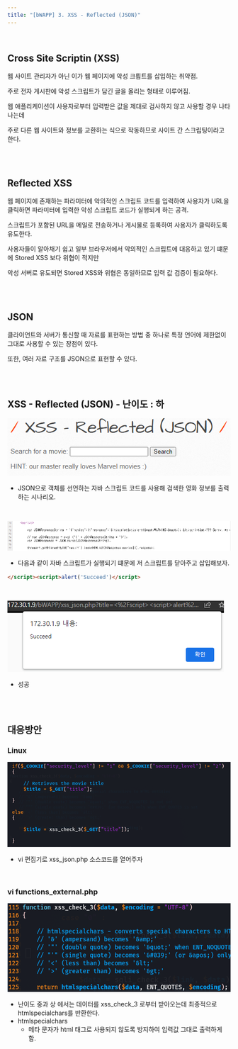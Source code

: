 ```yaml
---
title: "[bWAPP] 3. XSS - Reflected (JSON)"
---
```


<br>

## Cross Site Scriptin (XSS)

웹 사이트 관리자가 아닌 이가 웹 페이지에 악성 크릡트를 삽입하는 취약점.

주로 전자 게시판에 악성 스크립트가 담긴 글을 올리는 형태로 이루어짐.

웹 애플리케이션이 사용자로부터 입력받은 값을 제대로 검사하지 않고 사용할 경우 나타나는데

주로 다른 웹 사이트와 정보를 교환하는 식으로 작동하므로 사이트 간 스크립팅이라고 한다.

<br>

<br>

## Reflected XSS

웹 페이지에 존재하는 파라미터에 악의적인 스크립트 코드를 입력하여 사용자가 URL을 클릭하면 파라미터에 입력한 악성 스크립트 코드가 실행되게 하는 공격.

스크립트가 포함된 URL을 메일로 전송하거나 게시물로 등록하여 사용자가 클릭하도록 유도한다.

사용자들이 알아채기 쉽고 일부 브라우저에서 악의적인 스크립트에 대응하고 있기 떄문에 Stored XSS 보다 위협이 적지만

악성 서버로 유도되면 Stored XSS와 위협은 동일하므로 입력 값 검증이 필요하다.

<br>

<br>

## JSON

클라이언트와 서버가 통신할 때 자료를 표현하는 방법 중 하나로 특정 언어에 제한없이 그대로 사용할 수 있는 장점이 있다.

또한, 여러 자료 구조를 JSON으로 표현할 수 있다.

<BR>

<BR>

## XSS - Reflected (JSON) - 난이도 : 하

![image-20220321063527989](https://raw.githubusercontent.com/EONION-TH3DB/image_repo/main/img/image-20220321063527989.png)

- JSON으로 객체를 선언하는 자바 스크립트 코드를 사용해 검색한 영화 정보를 출력하는 시나리오.

<br>

![image-20220321063750826](https://raw.githubusercontent.com/EONION-TH3DB/image_repo/main/img/image-20220321063750826.png)

- 다음과 같이 자바 스크립트가 실행되기 떄문에 저 스크립트를 닫아주고 삽입해보자.

```html
</script><script>alert('Succeed')</script>
```

<br>

![image-20220321063944398](https://raw.githubusercontent.com/EONION-TH3DB/image_repo/main/img/image-20220321063944398.png)

- 성공

<br>

<br>

## 대응방안

### Linux

![image-20220321170925780](https://raw.githubusercontent.com/EONION-TH3DB/image_repo/main/img/image-20220321170925780.png)

- vi 편집기로 xss_json.php 소스코드를 열어주자

<br>

### vi functions_external.php

![image-20220321161652371](https://raw.githubusercontent.com/EONION-TH3DB/image_repo/main/img/image-20220321161652371.png)

- 난이도 중과 상 에서는 데이터를 xss_check_3 로부터 받아오는데 최종적으로 htmlspecialchars를 반환한다.
- htmlspecialchars
  - 메타 문자가 html 태그로 사용되지 않도록 방지하여 입력값 그대로 출력하게 함.
